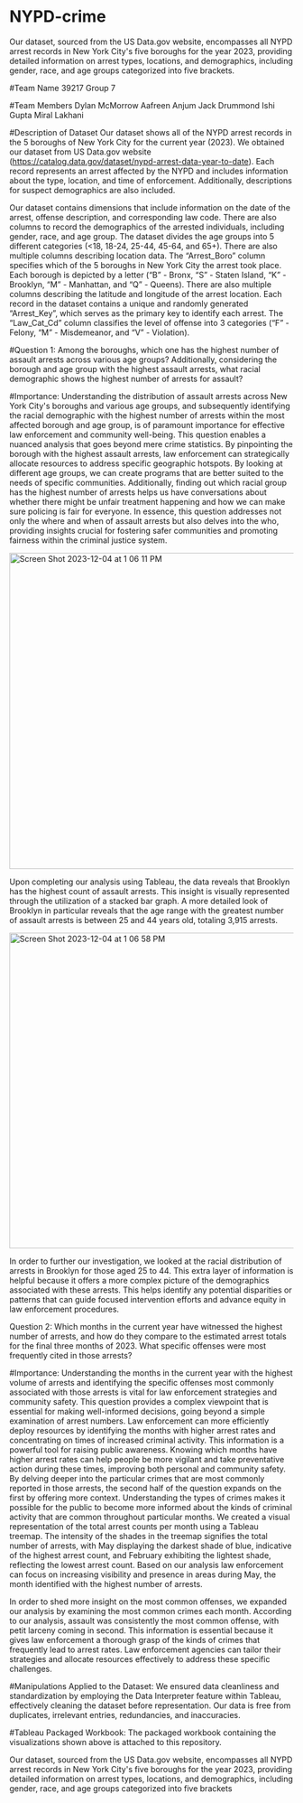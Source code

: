 # NYPD-crime
 Our dataset, sourced from the US Data.gov website, encompasses all NYPD arrest records in New York City's five boroughs for the year 2023, providing detailed information on arrest types, locations, and demographics, including gender, race, and age groups categorized into five brackets.

#Team Name
39217 Group 7

#Team Members
Dylan McMorrow
Aafreen Anjum
Jack Drummond
Ishi Gupta
Miral Lakhani

#Description of Dataset
Our dataset shows all of the NYPD arrest records in the 5 boroughs of New York City for the current year (2023). We obtained our dataset from US Data.gov website (https://catalog.data.gov/dataset/nypd-arrest-data-year-to-date). Each record represents an arrest affected by the NYPD and includes information about the type, location, and time of enforcement. Additionally, descriptions for suspect demographics are also included. 

Our dataset contains dimensions that include information on the date of the arrest, offense description, and corresponding law code. There are also columns to record the demographics of the arrested individuals, including gender, race, and age group. The dataset divides the age groups into 5 different categories (<18, 18-24, 25-44, 45-64, and 65+). There are also multiple columns describing location data. The “Arrest_Boro” column specifies which of the 5 boroughs in New York City the arrest took place. Each borough is depicted by a letter (“B” - Bronx, “S” - Staten Island, “K” - Brooklyn, “M” - Manhattan, and “Q” - Queens). There are also multiple columns describing the latitude and longitude of the arrest location. Each record in the dataset contains a unique and randomly generated “Arrest_Key”, which serves as the primary key to identify each arrest. The “Law_Cat_Cd” column classifies the level of offense into 3 categories (“F” - Felony, “M” - Misdemeanor, and “V” - Violation). 

#Question 1:
Among the boroughs, which one has the highest number of assault arrests across various age groups? Additionally, considering the borough and age group with the highest assault arrests, what racial demographic shows the highest number of arrests for assault?

#Importance:
​​Understanding the distribution of assault arrests across New York City's boroughs and various age groups, and subsequently identifying the racial demographic with the highest number of arrests within the most affected borough and age group, is of paramount importance for effective law enforcement and community well-being. This question enables a nuanced analysis that goes beyond mere crime statistics. By pinpointing the borough with the highest assault arrests, law enforcement can strategically allocate resources to address specific geographic hotspots. By looking at different age groups, we can create programs that are better suited to the needs of specific communities. Additionally, finding out which racial group has the highest number of arrests helps us have conversations about whether there might be unfair treatment happening and how we can make sure policing is fair for everyone. In essence, this question addresses not only the where and when of assault arrests but also delves into the who, providing insights crucial for fostering safer communities and promoting fairness within the criminal justice system.

<img width="560" alt="Screen Shot 2023-12-04 at 1 06 11 PM" src="https://github.com/ishigupta24/NYPD-crime/assets/148798025/4ea15be2-ffe5-4721-ac7e-37c541ecb0e8">

Upon completing our analysis using Tableau, the data reveals that Brooklyn has the highest count of assault arrests. This insight is visually represented through the utilization of a stacked bar graph. A more detailed look of Brooklyn in particular reveals that the age range with the greatest number of assault arrests is between 25 and 44 years old, totaling 3,915 arrests.

<img width="559" alt="Screen Shot 2023-12-04 at 1 06 58 PM" src="https://github.com/ishigupta24/NYPD-crime/assets/148798025/bf6df72f-2b9f-49db-8487-ac5f0b6b20ec">

In order to further our investigation, we looked at the racial distribution of arrests in Brooklyn for those aged 25 to 44. This extra layer of information is helpful because it offers a more complex picture of the demographics associated with these arrests. This helps identify any potential disparities or patterns that can guide focused intervention efforts and advance equity in law enforcement procedures.

Question 2:
Which months in the current year have witnessed the highest number of arrests, and how do they compare to the estimated arrest totals for the final three months of 2023. What specific offenses were most frequently cited in those arrests?

#Importance: 
  Understanding the months in the current year with the highest volume of arrests and identifying the specific offenses most commonly associated with those arrests is vital for law enforcement strategies and community safety. This question provides a complex viewpoint that is essential for making well-informed decisions, going beyond a simple examination of arrest numbers. Law enforcement can more efficiently deploy resources by identifying the months with higher arrest rates and concentrating on times of increased criminal activity.
  This information is a powerful tool for raising public awareness. Knowing which months have higher arrest rates can help people be more vigilant and take preventative action during these times, improving both personal and community safety. By delving deeper into the particular crimes that are most commonly reported in those arrests, the second half of the question expands on the first by offering more context. Understanding the types of crimes makes it possible for the public to become more informed about the kinds of criminal activity that are common throughout particular months.
  We created a visual representation of the total arrest counts per month using a Tableau treemap. The intensity of the shades in the treemap signifies the total number of arrests, with May displaying the darkest shade of blue, indicative of the highest arrest count, and February exhibiting the lightest shade, reflecting the lowest arrest count. Based on our analysis law enforcement can focus on increasing visibility and presence in areas during May, the month identified with the highest number of arrests.

In order to shed more insight on the most common offenses, we expanded our analysis by examining the most common crimes each month. According to our analysis, assault was consistently the most common offense, with petit larceny coming in second. This information is essential because it gives law enforcement a thorough grasp of the kinds of crimes that frequently lead to arrest rates. Law enforcement agencies can tailor their strategies and allocate resources effectively to address these specific challenges. 

#Manipulations Applied to the Dataset:
We ensured data cleanliness and standardization by employing the Data Interpreter feature within Tableau, effectively cleaning the dataset before representation. Our data is free from duplicates, irrelevant entries, redundancies, and inaccuracies.

#Tableau Packaged Workbook: 
The packaged workbook containing the visualizations shown above is attached to this repository.

Our dataset, sourced from the US Data.gov website, encompasses all NYPD arrest records in New York City's five boroughs for the year 2023, providing detailed information on arrest types, locations, and demographics, including gender, race, and age groups categorized into five brackets


